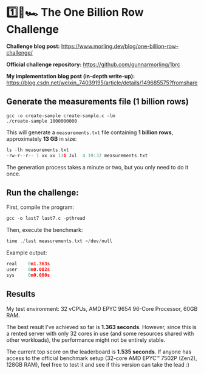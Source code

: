#  **1️⃣🐝🏎️ The One Billion Row Challenge**

**Challenge blog post:** https://www.morling.dev/blog/one-billion-row-challenge/

**Official challenge repository:** https://github.com/gunnarmorling/1brc

**My implementation blog post (in-depth write-up):** https://blog.csdn.net/weixin_74039195/article/details/149685575?fromshare

## **Generate the measurements file (1 billion rows)**

```
gcc -o create-sample create-sample.c -lm
./create-sample 1000000000
```

This will generate a `measurements.txt` file containing **1 billion rows**, approximately **13 GB** in size:

```c
ls -lh measurements.txt
-rw-r--r-- 1 xx xx 13G Jul  4 19:32 measurements.txt
```

The generation process takes a minute or two, but you only need to do it once.

## **Run the challenge:**

First, compile the program:

```C
gcc -o last7 last7.c -pthread
```

Then, execute the benchmark:

```c
time ./last measurements.txt >/dev/null
```

Example output:

```c
real    0m1.363s
user    0m0.002s
sys     0m0.000s
```

## **Results**

My test environment: 32 vCPUs, AMD EPYC 9654 96-Core Processor, 60GB RAM.

The best result I’ve achieved so far is **1.363 seconds**. However, since this is a rented server with only 32 cores in use (and some resources shared with other workloads), the performance might not be entirely stable.

The current top score on the leaderboard is **1.535 seconds**.
 If anyone has access to the official benchmark setup (32-core AMD EPYC™ 7502P (Zen2), 128GB RAM), feel free to test it and see if this version can take the lead :)
